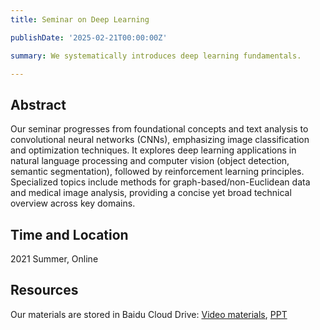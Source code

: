 ```yaml
---
title: Seminar on Deep Learning

publishDate: '2025-02-21T00:00:00Z'

summary: We systematically introduces deep learning fundamentals.

---
```


## Abstract 

Our seminar progresses from foundational concepts and text analysis to convolutional neural networks (CNNs), emphasizing image classification and optimization techniques. It explores deep learning applications in natural language processing and computer vision (object detection, semantic segmentation), followed by reinforcement learning principles. Specialized topics include methods for graph-based/non-Euclidean data and medical image analysis, providing a concise yet broad technical overview across key domains.

## Time and Location

2021 Summer, Online

## Resources

Our materials are stored in Baidu Cloud Drive: [Video materials](https://pan.baidu.com/s/17Jftvugz9By73c_xegzW1Q?pwd=kj8u), [PPT](https://pan.baidu.com/s/1DsNrDT1ji7LdG2OpLEw_Jg?pwd=qpu6)